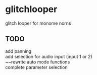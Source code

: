 # glitchlooper
glitch looper for monome norns

## TODO
add panning \
add selection for audio input (input 1 or 2) \
~~rewrite auto mode functions \
complete parameter selection
